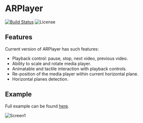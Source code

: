 # ARPlayer

[![Build Status](https://travis-ci.org/MaximAlien/ARPlayer.svg?branch=master)](https://travis-ci.org/MaximAlien/ARPlayer)
![License](https://img.shields.io/badge/license-MIT-blue.svg)

## Features
Current version of ARPlayer has such features:
- Playback control: pause, stop, next video, previous video.
- Ability to scale and rotate media player.
- Animatable and tactile interaction with playback controls.
- Re-position of the media player within current horizontal plane.
- Horizontal planes detection.

## Example
Full example can be found [here](https://www.youtube.com/watch?v=2cl9tNzfBYc).

![Screen1](https://raw.githubusercontent.com/MaximAlien/ARPlayer/master/ARPlayer/Resources/example.png)

